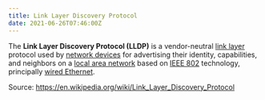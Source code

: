 ```yaml
---
title: Link Layer Discovery Protocol
date: 2021-06-26T07:46:00Z
---
```


The **Link Layer Discovery Protocol (LLDP)** is a vendor-neutral 
[link layer](20201010184320-layer-2.md) protocol used by 
[network devices](20210618061059-networking-hardware.md) for advertising
their identity, capabilities, and neighbors on a 
[local area network](20201026125258-lan.md) based on 
[IEEE 802](20210626075851-ieee-802.md) technology, principally 
[wired Ethernet](20210626080122-ethernet-over-twisted-pair.md). 

Source: https://en.wikipedia.org/wiki/Link_Layer_Discovery_Protocol

